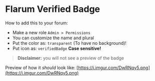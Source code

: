 # Flarum Verified Badge

How to add this to your forum: 

- Make a new role `Admin > Permissions`
- You can customize the name and plural
- Put the color as: `transparent` (To have no background)!
- Put icon as: `verifiedBadge` **Case sensitive!**

> **Disclaimer:** you will not see a preview of the badge

Preview of how it *should* look like: 
[https://i.imgur.com/DwRNqy5.png](https://i.imgur.com/DwRNqy5.png)